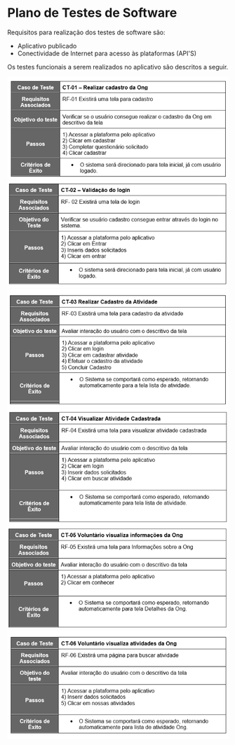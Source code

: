 # Plano de Testes de Software

Requisitos para realização dos testes de software são:

  - Aplicativo publicado
  - Conectividade de Internet para acesso às plataformas (API'S)

Os testes funcionais a serem realizados no aplicativo são descritos a seguir.

![Caso de teste 1](img/CT1.png)
![Caso de teste 2](img/CT2.png)
![Caso de teste 3](img/CT3.png)
![Caso de teste 4](img/CT4.png)
![Caso de teste 5](img/CT5.png)
![Caso de teste 6](img/CT6.png)